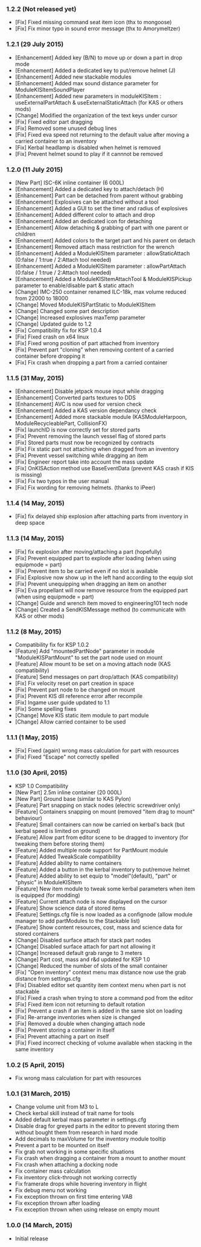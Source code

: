### 1.2.2 (Not released yet)
- [Fix] Fixed missing command seat item icon (thx to mongoose)
- [Fix] Fix minor typo in sound error message (thx to Amorymeltzer)

### 1.2.1 (29 July 2015)
- [Enhancement] Added key (B/N) to move up or down a part in drop mode 
- [Enhancement] Added a dedicated key to put/remove helmet (J)
- [Enhancement] Added new stackable modules
- [Enhancement] Added max sound distance parameter for ModuleKISItemSoundPlayer 
- [Enhancement] Added new parameters in moduleKISItem : useExternalPartAttach &
useExternalStaticAttach (for KAS or others mods)
- [Change] Modified the organization of the text keys under cursor
- [Fix] Fixed editor part dragging
- [Fix] Removed some unused debug lines
- [Fix] Fixed eva speed not returning to the default value after moving a carried container to an inventory
- [Fix] Kerbal headlamp is disabled when helmet is removed 
- [Fix] Prevent helmet sound to play if it cannnot be removed

### 1.2.0 (11 July 2015)
- [New Part] ISC-6K inline container (6 000L)
- [Enhancement] Added a dedicated key to attach/detach (H)
- [Enhancement] Part can be detached from parent without grabbing
- [Enhancement] Explosives can be attached without a tool
- [Enhancement] Added a GUI to set the timer and radius of explosives
- [Enhancement] Added different color to attach and drop
- [Enhancement] Added an dedicated icon for detaching
- [Enhancement] Allow detaching & grabbing of part with one parent or children
- [Enhancement] Added colors to the target part and his parent on detach
- [Enhancement] Removed attach mass restriction for the wrench
- [Enhancement] Added a ModuleKISItem parameter : allowStaticAttach (0:false / 1:true / 2:Attach tool needed)
- [Enhancement] Added a ModuleKISItem parameter : allowPartAttach (0:false / 1:true / 2:Attach tool needed)
- [Enhancement] Added a ModuleKISItemAttachTool & ModuleKISPickup parameter to enable/disable part & static attach
- [Change] IMC-250 container renamed ILC-18k, max volume reduced from 22000 to 18000
- [Change] Moved ModuleKISPartStatic to ModuleKISItem
- [Change] Changed some part description
- [Change] Increased explosives maxTemp parameter
- [Change] Updated guide to 1.2
- [Fix] Compatibility fix for KSP 1.0.4
- [Fix] Fixed crash on x64 linux
- [Fix] Fixed wrong position of part attached from inventory 
- [Fix] Prevent part "cloning" when removing content of a carried container before
dropping it
- [Fix] Fix crash when dropping a part from a carried container 

### 1.1.5 (31 May, 2015)
- [Enhancement] Disable jetpack mouse input while dragging 
- [Enhancement] Converted parts textures to DDS 
- [Enhancement] AVC is now used for version check
- [Enhancement] Added a KAS version dependancy check 
- [Enhancement] Added more stackable module (KASModuleHarpoon, ModuleRecycleablePart, CollisionFX)
- [Fix] launchID is now correctly set for stored parts
- [Fix] Prevent removing the launch vessel flag of stored parts
- [Fix] Stored parts must now be recognized by contracts
- [Fix] Fix static part not attaching when dragged from an inventory
- [Fix] Prevent vessel switching while dragging an item 
- [Fix] Engineer report take into account the mass update 
- [Fix] OnKISAction method use BaseEventData (prevent KAS crash if KIS is missing)
- [Fix] Fix two typos in the user manual 
- [Fix] Fix wording for removing helmets. (thanks to iPeer)

### 1.1.4 (14 May, 2015)
- [Fix] fix delayed ship explosion after attaching parts from inventory in deep space 

### 1.1.3 (14 May, 2015)
- [Fix] fix explosion after moving/attaching a part (hopefully)
- [Fix] Prevent equipped part to explode after loading (when using equipmode = part)
- [Fix] Prevent item to be carried even if no slot is available
- [Fix] Explosive now show up in the left hand according to the equip slot
- [Fix] Prevent unequipping when dragging an item on another
- [Fix] Eva propellant will now remove resource from the equipped part (when using equipmode = part)
- [Change] Guide and wrench item moved to engineering101 tech node 
- [Change] Created a SendKISMessage method (to communicate with KAS or other mods)

### 1.1.2 (8 May, 2015)
- Compatibility fix for KSP 1.0.2
- [Feature] Add "mountedPartNode" parameter in module "ModuleKISPartMount" to set the part node used on mount
- [Feature] Allow mount to be set on a moving attach node (KAS compatibility)
- [Feature] Send messages on part drop/attach (KAS compatibility)
- [Fix] Fix velocity reset on part creation in space
- [Fix] Prevent part node to be changed on mount
- [Fix] Prevent KIS dll reference error after recompile
- [Fix] Ingame user guide updated to 1.1
- [Fix] Some spelling fixes
- [Change] Move KIS static item module to part module
- [Change] Allow carried container to be used 

### 1.1.1 (1 May, 2015)
- [Fix] Fixed (again) wrong mass calculation for part with resources
- [Fix] Fixed "Escape" not correctly spelled

### 1.1.0 (30 April, 2015)
- KSP 1.0 Compatibility
- [New Part] 2.5m inline container (20 000L)
- [New Part] Ground base (similar to KAS Pylon)
- [Feature] Part snapping on stack nodes (electric screwdriver only)
- [Feature] Containers snapping on mount (removed "item drag to mount" behaviour)
- [Feature] Small containers can now be carried on kerbal's back (but kerbal speed is limited on ground)
- [Feature] Allow part from editor scene to be dragged to inventory (for tweaking them before storing them)
- [Feature] Added multiple node support for PartMount module  
- [Feature] Added TweakScale compatibility
- [Feature] Added ability to name containers
- [Feature] Added a button in the kerbal inventory to put/remove helmet
- [Feature] Added ability to set equip to "model"(default), "part" or "physic" in ModuleKISItem
- [Feature] New item module to tweak some kerbal parameters when item is equipped (for modding)
- [Feature] Current attach node is now displayed on the cursor
- [Feature] Show science data of stored items
- [Feature] Settings.cfg file is now loaded as a confignode (allow module manager to add partModules to the Stackable list)
- [Feature] Show content resources, cost, mass and science data for stored containers
- [Change] Disabled surface attach for stack part nodes
- [Change] Disabled surface attach for part not allowing it
- [Change] Increased default grab range to 3 meters
- [Change] Part cost, mass and r&d updated for KSP 1.0
- [Change] Reduced the number of slots of the small container
- [Fix] "Open inventory" context menu max distance now use the grab distance from settings.cfg
- [Fix] Disabled editor set quantity item context menu when part is not stackable
- [Fix] Fixed a crash when trying to store a command pod from the editor
- [Fix] Fixed item icon not returning to default rotation 
- [Fix] Prevent a crash if an item is added in the same slot on loading 
- [Fix] Re-arrange inventories when size is changed
- [Fix] Removed a double when changing attach node
- [Fix] Prevent storing a container in itself
- [Fix] Prevent attaching a part on itself
- [Fix] Fixed incorrect checking of volume available when stacking in the same inventory

### 1.0.2 (5 April, 2015)
- Fix wrong mass calculation for part with resources 

### 1.0.1 (31 March, 2015)
- Change volume unit from M3 to L
- Check kerbal skill instead of trait name for tools
- Added default kerbal mass parameter in settings.cfg
- Disable drag for greyed parts in the editor to prevent storing them without bought them from research in hard mode
- Add decimals to maxVolume for the inventory module tooltip
- Prevent a part to be mounted on itself
- Fix grab not working in some specific situations
- Fix crash when dragging a container from a mount to another mount
- Fix crash when attaching a docking node
- Fix container mass calculation
- Fix inventory click-through not working correctly
- Fix framerate drops while hovering inventory in flight
- Fix debug menu not working
- Fix exception thrown on first time entering VAB
- Fix exception thrown after loading
- Fix exception thrown when using release on empty mount

### 1.0.0 (14 March, 2015)
- Initial release
